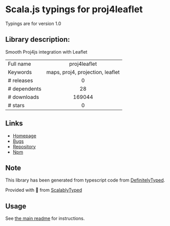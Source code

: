 
# Scala.js typings for proj4leaflet

Typings are for version 1.0

## Library description:
Smooth Proj4js integration with Leaflet

|                    |                 |
| ------------------ | :-------------: |
| Full name          | proj4leaflet |
| Keywords           | maps, proj4, projection, leaflet |
| # releases         | 0 |
| # dependents       | 28 |
| # downloads        | 169044 |
| # stars            | 0 |

## Links
- [Homepage](https://github.com/kartena/Proj4Leaflet#readme)
- [Bugs](https://github.com/kartena/Proj4Leaflet/issues)
- [Repository](https://github.com/kartena/Proj4Leaflet)
- [Npm](https://www.npmjs.com/package/proj4leaflet)
    


## Note
This library has been generated from typescript code from [DefinitelyTyped](https://definitelytyped.org).

Provided with :purple_heart: from [ScalablyTyped](https://github.com/oyvindberg/ScalablyTyped)

## Usage
See [the main readme](../../readme.md) for instructions.


